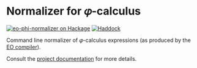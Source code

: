# Normalizer for 𝜑-calculus

[![`eo-phi-normalizer` on Hackage](https://img.shields.io/hackage/v/eo-phi-normalizer)](http://hackage.haskell.org/package/eo-phi-normalizer)
[![Haddock](<https://shields.io/badge/Haddock%20(master)-Code%20documentation-informational>)](https://www.objectionary.com/normalizer/haddock/)

Command line normalizer of 𝜑-calculus expressions (as produced by the [EO compiler](https://github.com/objectionary/eo)).

Consult the [project documentation](https://www.objectionary.com/normalizer/) for more details.
